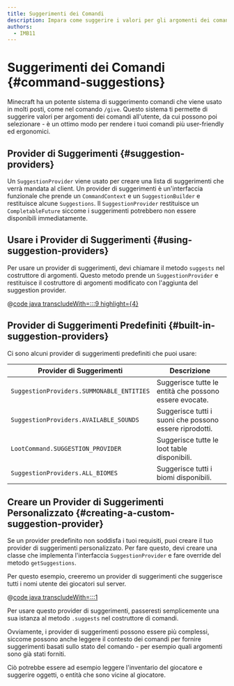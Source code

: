 ```yaml
---
title: Suggerimenti dei Comandi
description: Impara come suggerire i valori per gli argomenti dei comandi agli utenti.
authors:
  - IMB11
---
```


# Suggerimenti dei Comandi {#command-suggestions}

Minecraft ha un potente sistema di suggerimento comandi che viene usato in molti posti, come nel comando `/give`. Questo sistema ti permette di suggerire valori per argomenti dei comandi all'utente, da cui possono poi selezionare - è un ottimo modo per rendere i tuoi comandi più user-friendly ed ergonomici.

## Provider di Suggerimenti {#suggestion-providers}

Un `SuggestionProvider` viene usato per creare una lista di suggerimenti che verrà mandata al client. Un provider di suggerimenti è un'interfaccia funzionale che prende un `CommandContext` e un `SuggestionBuilder` e restituisce alcune `Suggestions`. Il `SuggestionProvider` restituisce un `CompletableFuture` siccome i suggerimenti potrebbero non essere disponibili immediatamente.

## Usare i Provider di Suggerimenti {#using-suggestion-providers}

Per usare un provider di suggerimenti, devi chiamare il metodo `suggests` nel costruttore di argomenti. Questo metodo prende un `SuggestionProvider` e restituisce il costruttore di argomenti modificato con l'aggiunta del suggestion provider.

@[code java transcludeWith=:::9 highlight={4}](@/reference/latest/src/main/java/com/example/docs/command/FabricDocsReferenceCommands.java)

## Provider di Suggerimenti Predefiniti {#built-in-suggestion-providers}

Ci sono alcuni provider di suggerimenti predefiniti che puoi usare:

| Provider di Suggerimenti                  | Descrizione                                                             |
| ----------------------------------------- | ----------------------------------------------------------------------- |
| `SuggestionProviders.SUMMONABLE_ENTITIES` | Suggerisce tutte le entità che possono essere evocate.  |
| `SuggestionProviders.AVAILABLE_SOUNDS`    | Suggerisce tutti i suoni che possono essere riprodotti. |
| `LootCommand.SUGGESTION_PROVIDER`         | Suggerisce tutte le loot table disponibili.             |
| `SuggestionProviders.ALL_BIOMES`          | Suggerisce tutti i biomi disponibili.                   |

## Creare un Provider di Suggerimenti Personalizzato {#creating-a-custom-suggestion-provider}

Se un provider predefinito non soddisfa i tuoi requisiti, puoi creare il tuo provider di suggerimenti personalizzato. Per fare questo, devi creare una classe che implementa l'interfaccia `SuggestionProvider` e fare override del metodo `getSuggestions`.

Per questo esempio, creeremo un provider di suggerimenti che suggerisce tutti i nomi utente dei giocatori sul server.

@[code java transcludeWith=:::1](@/reference/latest/src/main/java/com/example/docs/command/PlayerSuggestionProvider.java)

Per usare questo provider di suggerimenti, passeresti semplicemente una sua istanza al metodo `.suggests` nel costruttore di comandi.

Ovviamente, i provider di suggerimenti possono essere più complessi, siccome possono anche leggere il contesto dei comandi per fornire suggerimenti basati sullo stato del comando - per esempio quali argomenti sono già stati forniti.

Ciò potrebbe essere ad esempio leggere l'inventario del giocatore e suggerire oggetti, o entità che sono vicine al giocatore.
